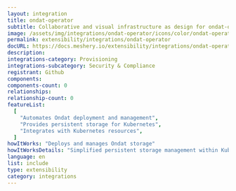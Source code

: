 ```yaml
---
layout: integration
title: ondat-operator
subtitle: Collaborative and visual infrastructure as design for ondat-operator
image: /assets/img/integrations/ondat-operator/icons/color/ondat-operator-color.svg
permalink: extensibility/integrations/ondat-operator
docURL: https://docs.meshery.io/extensibility/integrations/ondat-operator
description:
integrations-category: Provisioning
integrations-subcategory: Security & Compliance
registrant: Github
components:
components-count: 0
relationships:
relationship-count: 0
featureList:
  [
    "Automates Ondat deployment and management",
    "Provides persistent storage for Kubernetes",
    "Integrates with Kubernetes resources",
  ]
howItWorks: "Deploys and manages Ondat storage"
howItWorksDetails: "Simplified persistent storage management within Kubernetes"
language: en
list: include
type: extensibility
category: integrations
---
```

